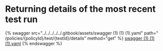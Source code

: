 # Returning details of the most recent test run

{% swagger src="../../../../../.gitbook/assets/swagger (1) (1) (1).yaml" path="
/policies/{policyId}/test/{testId}/details" method="get" %}
[swagger (1) (1) (1).yaml](<../../../../../.gitbook/assets/swagger (1) (1) (1).yaml>)
{% endswagger %}
